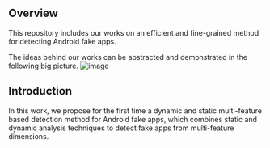 ## Overview
This repository includes our works on an efficient and fine-grained method for detecting Android fake apps.

The ideas behind our works can be abstracted and demonstrated in the following big picture.
![image](https://github.com/Yolandache/acisp2024/assets/114452130/5fa68dd6-c9e5-4c77-a796-f60985539fe8)

## Introduction
In this work, we propose for the first time a dynamic and static multi-feature based detection method for Android fake apps, which combines static and dynamic analysis techniques to detect fake apps from multi-feature dimensions.
